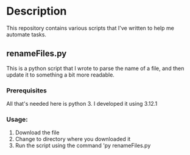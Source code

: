 # Description

This repository contains various scripts that I've written to help me automate tasks. 


## renameFiles.py
This is a python script that I wrote to parse the name of a file, and then update it to something a bit more readable.

### Prerequisites
All that's needed here is python 3. I developed it using 3.12.1

### Usage: 

1. Download the file
2. Change to directory where you downloaded it
3. Run the script using the command 'py renameFiles.py <PATH>